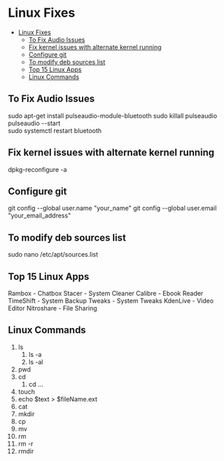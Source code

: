 # Linux Fixes

- [Linux Fixes](#linux-fixes)
  - [To Fix Audio Issues](#to-fix-audio-issues)
  - [Fix kernel issues with alternate kernel running](#fix-kernel-issues-with-alternate-kernel-running)
  - [Configure git](#configure-git)
  - [To modify deb sources list](#to-modify-deb-sources-list)
  - [Top 15 Linux Apps](#top-15-linux-apps)
  - [Linux Commands](#linux-commands)

## To Fix Audio Issues

sudo apt-get install pulseaudio-module-bluetooth
sudo killall pulseaudio
pulseaudio --start  
sudo systemctl restart bluetooth

## Fix kernel issues with alternate kernel running

dpkg-reconfigure -a

## Configure git

git config --global user.name "your_name"
git config --global user.email "your_email_address"

## To modify deb sources list

sudo nano /etc/apt/sources.list

## Top 15 Linux Apps

Rambox - Chatbox
Stacer - System Cleaner
Calibre - Ebook Reader
TimeShift -  System Backup
Tweaks - System Tweaks
KdenLive - Video Editor
Nitroshare - File Sharing

## Linux Commands

1. ls
   1. ls -a
   2. ls -al
2. pwd
3. cd
   1. cd ...
4. touch
5. echo $text > $fileName.ext
6. cat
7. mkdir
8. cp
9. mv
10. rm
11. rm -r
12. rmdir
